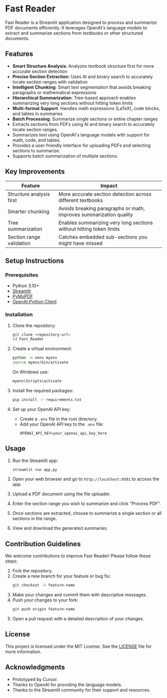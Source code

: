 # Fast Reader

Fast Reader is a Streamlit application designed to process and summarize PDF documents efficiently. It leverages OpenAI's language models to extract and summarize sections from textbooks or other structured documents.

## Features

- **Smart Structure Analysis**: Analyzes textbook structure first for more accurate section detection
- **Precise Section Extraction**: Uses AI and binary search to accurately locate section ranges with validation
- **Intelligent Chunking**: Smart text segmentation that avoids breaking paragraphs or mathematical expressions
- **Hierarchical Summarization**: Tree-based approach enables summarizing very long sections without hitting token limits
- **Multi-format Support**: Handles math expressions (LaTeX), code blocks, and tables in summaries
- **Batch Processing**: Summarize single sections or entire chapter ranges
- Extracts sections from PDFs using AI and binary search to accurately locate section ranges.
- Summarizes text using OpenAI's language models with support for math, code, and tables.
- Provides a user-friendly interface for uploading PDFs and selecting sections to summarize.
- Supports batch summarization of multiple sections.

## Key Improvements

| Feature                  | Impact                                                              |
| ------------------------ | ------------------------------------------------------------------- |
| Structure analysis first | More accurate section detection across different textbooks          |
| Smarter chunking         | Avoids breaking paragraphs or math, improves summarization quality  |
| Tree summarization       | Enables summarizing very long sections without hitting token limits |
| Section range validation | Catches embedded sub-sections you might have missed                 |

## Setup Instructions

### Prerequisites

- Python 3.10+
- [Streamlit](https://streamlit.io/)
- [PyMuPDF](https://pymupdf.readthedocs.io/en/latest/)
- [OpenAI Python Client](https://github.com/openai/openai-python)

### Installation

1. Clone the repository:

   ```bash
   git clone <repository-url>
   cd Fast_Reader
   ```

2. Create a virtual environment:

   ```bash
   python -m venv myenv
   source myenv/bin/activate
   ```

   On Windows use:

   ```bash
   myenv\Scripts\activate
   ```

3. Install the required packages:

   ```bash
   pip install -r requirements.txt
   ```

4. Set up your OpenAI API key:
   - Create a `.env` file in the root directory.
   - Add your OpenAI API key to the `.env` file:
     ```
     OPENAI_API_KEY=your_openai_api_key_here
     ```

## Usage

1. Run the Streamlit app:

   ```bash
   streamlit run app.py
   ```

2. Open your web browser and go to `http://localhost:8501` to access the app.

3. Upload a PDF document using the file uploader.

4. Enter the section range you wish to summarize and click "Process PDF".

5. Once sections are extracted, choose to summarize a single section or all sections in the range.

6. View and download the generated summaries.

## Contribution Guidelines

We welcome contributions to improve Fast Reader! Please follow these steps:

1. Fork the repository.
2. Create a new branch for your feature or bug fix:
   ```bash
   git checkout -b feature-name
   ```
3. Make your changes and commit them with descriptive messages.
4. Push your changes to your fork:
   ```bash
   git push origin feature-name
   ```
5. Open a pull request with a detailed description of your changes.

## License

This project is licensed under the MIT License. See the [LICENSE](LICENSE) file for more information.

## Acknowledgments

- Prototyped by Cursor.
- Thanks to OpenAI for providing the language models.
- Thanks to the Streamlit community for their support and resources.
